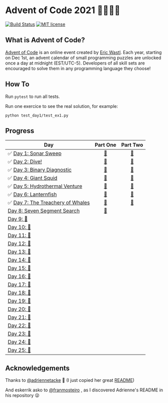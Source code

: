 # Advent of Code 2021 🎄👨‍💻🎄

[![Build Status](https://github.com/anxodio/aoc2020/workflows/build/badge.svg)](https://github.com/anxodio/aoc2020/actions)
[![MIT license](https://img.shields.io/badge/License-MIT-blue.svg)](https://opensource.org/licenses/MIT)

## What is Advent of Code?

[Advent of Code](http://adventofcode.com) is an online event created by [Eric Wastl](https://twitter.com/ericwastl). Each year, starting on Dec 1st, an advent calendar of small programming puzzles are unlocked once a day at midnight (EST/UTC-5). Developers of all skill sets are encouraged to solve them in any programming language they choose!

## How To

Run `pytest` to run all tests.

Run one exercice to see the real solution, for example:

```
python test_day1/test_ex1.py
```

## Progress

| Day                                                                                                       |                                  Part One                                  |                                  Part Two                                  |
| --------------------------------------------------------------------------------------------------------- | :------------------------------------------------------------------------: | :------------------------------------------------------------------------: |
| ✅ [Day 1: Sonar Sweep](https://github.com/anxodio/aoc2021/tree/main/test_day01/exercise.txt)             | [🌟](https://github.com/anxodio/aoc2021/tree/main/test_day01/test_ex1.py)  | [🌟](https://github.com/anxodio/aoc2021/tree/main/test_day01/test_ex2.py)  |
| ✅ [Day 2: Dive!](https://github.com/anxodio/aoc2021/tree/main/test_day02/exercise.txt)                   | [🌟](https://github.com/anxodio/aoc2021/tree/main/test_day02/test_ex3.py)  | [🌟](https://github.com/anxodio/aoc2021/tree/main/test_day02/test_ex4.py)  |
| ✅ [Day 3: Binary Diagnostic](https://github.com/anxodio/aoc2021/tree/main/test_day03/exercise.txt)       | [🌟](https://github.com/anxodio/aoc2021/tree/main/test_day03/test_ex5.py)  | [🌟](https://github.com/anxodio/aoc2021/tree/main/test_day03/test_ex6.py)  |
| ✅ [Day 4: Giant Squid](https://github.com/anxodio/aoc2021/tree/main/test_day04/exercise.txt)             | [🌟](https://github.com/anxodio/aoc2021/tree/main/test_day04/test_ex7.py)  | [🌟](https://github.com/anxodio/aoc2021/tree/main/test_day04/test_ex8.py)  |
| ✅ [Day 5: Hydrothermal Venture](https://github.com/anxodio/aoc2021/tree/main/test_day05/exercise.txt)    | [🌟](https://github.com/anxodio/aoc2021/tree/main/test_day05/test_ex9.py)  | [🌟](https://github.com/anxodio/aoc2021/tree/main/test_day05/test_ex10.py) |
| ✅ [Day 6: Lanternfish](https://github.com/anxodio/aoc2021/tree/main/test_day06/exercise.txt)             | [🌟](https://github.com/anxodio/aoc2021/tree/main/test_day06/test_ex11.py) | [🌟](https://github.com/anxodio/aoc2021/tree/main/test_day06/test_ex12.py) |
| ✅ [Day 7: The Treachery of Whales](https://github.com/anxodio/aoc2021/tree/main/test_day07/exercise.txt) | [🌟](https://github.com/anxodio/aoc2021/tree/main/test_day07/test_ex13.py) | [🌟](https://github.com/anxodio/aoc2021/tree/main/test_day07/test_ex14.py) |
| [Day 8: Seven Segment Search](https://github.com/anxodio/aoc2021/tree/main/test_day08/exercise.txt)       | [🌟](https://github.com/anxodio/aoc2021/tree/main/test_day08/test_ex15.py) |                                                                            |
| [Day 9: 🚧 ]()                                                                                            |                                                                            |                                                                            |
| [Day 10: 🚧 ]()                                                                                           |                                                                            |                                                                            |
| [Day 11: 🚧 ]()                                                                                           |                                                                            |                                                                            |
| [Day 12: 🚧 ]()                                                                                           |                                                                            |                                                                            |
| [Day 13: 🚧 ]()                                                                                           |                                                                            |                                                                            |
| [Day 14: 🚧 ]()                                                                                           |                                                                            |                                                                            |
| [Day 15: 🚧 ]()                                                                                           |                                                                            |                                                                            |
| [Day 16: 🚧 ]()                                                                                           |                                                                            |                                                                            |
| [Day 17: 🚧 ]()                                                                                           |                                                                            |                                                                            |
| [Day 18: 🚧 ]()                                                                                           |                                                                            |                                                                            |
| [Day 19: 🚧 ]()                                                                                           |                                                                            |                                                                            |
| [Day 20: 🚧 ]()                                                                                           |                                                                            |                                                                            |
| [Day 21: 🚧 ]()                                                                                           |                                                                            |                                                                            |
| [Day 22: 🚧 ]()                                                                                           |                                                                            |                                                                            |
| [Day 23: 🚧 ]()                                                                                           |                                                                            |                                                                            |
| [Day 24: 🚧 ]()                                                                                           |                                                                            |                                                                            |
| [Day 25: 🚧 ]()                                                                                           |                                                                            |                                                                            |

## Acknowledgements

Thanks to [@adriennetacke](https://github.com/adriennetacke) 🙌 (I just copied her great [README](https://github.com/adriennetacke/advent-of-code-2020/))

And eskerrik asko to [@franmosteiro](https://github.com/franmosteiro) , as I discovered Adrienne's README in his repository 😜
